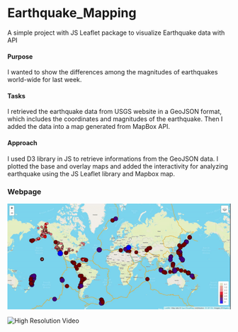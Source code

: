 # Earthquake_Mapping
A simple project with JS Leaflet package to visualize Earthquake data with API

#### Purpose
I wanted to show the differences among the magnitudes of earthquakes world-wide for last week.

#### Tasks
I retrieved the earthquake data from USGS website in a GeoJSON format, which includes the coordinates and magnitudes of the earthquake. Then I added the data into a map generated from MapBox API.

#### Approach
I used D3 library in JS to retrieve informations from the GeoJSON data. I plotted the base and overlay maps and added the interactivity for analyzing earthquake using the JS Leaflet library and Mapbox map.

### Webpage
![earthquake_map](earthquake_map.gif)

![High Resolution Video](https://www.loom.com/share/fbe3277b3bd8434bb1fcb5c514eee7a5)

